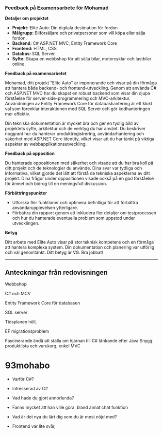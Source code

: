 ### Feedback på Examensarbete för Mohamad 

**Detaljer om projektet**

- **Projekt:** Elite Auto: Din digitala destination för fordon
- **Målgrupp:** Bilförsäljare och privatpersoner som vill köpa eller sälja fordon. 
- **Backend:** C# ASP.NET MVC, Entity Framework Core
- **Frontend:** HTML, CSS
- **Databas:** SQL Server
- **Syfte:** Skapa en webbshop för att sälja bilar, motorcyklar och lastbilar online.

**Feedback på examensarbetet**

Mohamad, ditt projekt "Elite Auto" är imponerande och visar på din förmåga att hantera både backend- och frontend-utveckling. Genom att använda C# och ASP.NET MVC har du skapat en robust backend som visar din djupa förståelse för server-side-programmering och MVC-arkitektur. Användningen av Entity Framework Core för databashantering är ett klokt val som förenklar interaktionen med SQL Server och gör kodhanteringen mer effektiv.

Din tekniska dokumentation är mycket bra och ger en tydlig bild av projektets syfte, arkitektur och de verktyg du har använt. Du beskriver noggrant hur du hanterar produktregistrering, användarhantering och säkerhet med ASP.NET Core Identity, vilket visar att du har tänkt på viktiga aspekter av webbapplikationsutveckling.

**Feedback på opposition**

Du hanterade oppositionen med säkerhet och visade att du har bra koll på ditt projekt och de teknologier du använde. Dina svar var tydliga och informativa, vilket gjorde det lätt att förstå de tekniska aspekterna av ditt projekt. Dina frågor under oppositionen visade också på en god förståelse för ämnet och bidrog till en meningsfull diskussion.

**Förbättringspunkter**

- Utforska fler funktioner och optimera befintliga för att förbättra användarupplevelsen ytterligare.
- Förbättra din rapport genom att inkludera fler detaljer om testprocessen och hur du hanterade eventuella problem som uppstod under utvecklingen.

**Betyg**

Ditt arbete med Elite Auto visar på stor teknisk kompetens och en förmåga att hantera komplexa system. Din dokumentation och planering var utförlig och väl genomtänkt. Ditt betyg är VG. Bra jobbat!

---

## Anteckningar från redovisningen

Webbshop

C# och MCV

Entity Framework Core för databasen

SQL server

Tidsplanen höll, 

EF migrationsproblem

Fascinerande ändå att ställa om hjärnan till C# tänkande efter Java
Snygg produktlista och varukorg, enkel MVC


# 93mohabo

- Varför C#?
- Intresserad av C#

- Vad hade du gjort annorlunda?
- Fanns mycket att han ville göra, bland annat chat funktion

- Vad är det nya du lärt dig som du är mest nöjd med?
- Frontend var lite svår, 